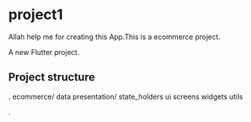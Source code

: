 # project1
Allah help me for creating this App.This is a ecommerce project.

A new Flutter project.

## Project structure

.
ecommerce/
data
presentation/
   state_holders
   ui
     screens
     widgets
     utils

.
 
 

